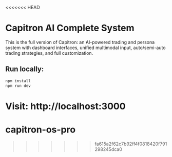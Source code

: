 <<<<<<< HEAD
# Capitron AI Complete System

This is the full version of Capitron: an AI-powered trading and persona system with dashboard interfaces, unified multimodal input, auto/semi-auto trading strategies, and full customization.

## Run locally:

```bash
npm install
npm run dev
```

Visit: http://localhost:3000
=======
# capitron-os-pro
>>>>>>> fa615a2f62c7b92ff4f0818420f791298245dca0
